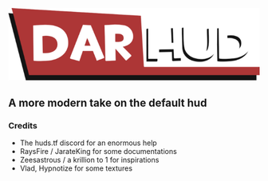 <p align="center"> <img src="/_assets/logo/darhud-logo.png"></p>

## A more modern take on the default hud

### Credits
- The huds.tf discord for an enormous help
- RaysFire / JarateKing for some documentations
- Zeesastrous / a krillion to 1 for inspirations
- Vlad, Hypnotize for some textures
